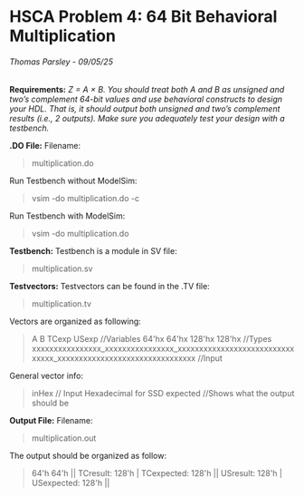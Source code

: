# HSCA Problem 4: 64 Bit Behavioral Multiplication

###### Thomas Parsley - 09/05/25

**Requirements:** *Z = A × B. You should treat both A and B as unsigned and two’s complement 64-bit values and use behavioral constructs to design your HDL. That is, it should output both unsigned and two’s complement results (i.e., 2 outputs). Make sure you adequately test your design with a testbench.*

**.DO File:**
Filename:
> multiplication.do

Run Testbench without ModelSim:
> vsim -do multiplication.do -c

Run Testbench with ModelSim:
> vsim -do multiplication.do

**Testbench:**
Testbench is a module in SV file:
> multiplication.sv

**Testvectors:**
Testvectors can be found in the .TV file:
> multiplication.tv

Vectors are organized as following:
>A B TCexp USexp //Variables
>64'hx 64'hx 128'hx 128'hx //Types
>xxxxxxxxxxxxxxxx_xxxxxxxxxxxxxxxx_xxxxxxxxxxxxxxxxxxxxxxxxxxxxxxxx_xxxxxxxxxxxxxxxxxxxxxxxxxxxxxxxx //Input

General vector info:
>inHex // Input Hexadecimal for SSD
>expected //Shows what the output should be

**Output File:**
Filename:
>multiplication.out

The output should be organized as follow:
>64'h 64'h || TCresult: 128'h | TCexpected: 128'h || USresult: 128'h | USexpected: 128'h ||
